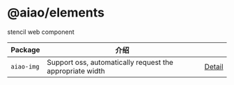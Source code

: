 # @aiao/elements

stencil web component

| Package    | 介绍                                                       |                                    |
| ---------- | -------------------------------------------------------- | ---------------------------------- |
| `aiao-img` | Support oss, automatically request the appropriate width | [Detail](./src/lib/components/img) |
